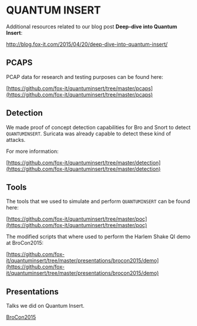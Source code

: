 QUANTUM INSERT
==============

Additional resources related to our blog post **Deep-dive into Quantum Insert**:

http://blog.fox-it.com/2015/04/20/deep-dive-into-quantum-insert/


PCAPS
-----
PCAP data for research and testing purposes can be found here:

[https://github.com/fox-it/quantuminsert/tree/master/pcaps](https://github.com/fox-it/quantuminsert/tree/master/pcaps)

Detection
---------
We made proof of concept detection capabilities for Bro and Snort to detect `QUANTUMINSERT`. Suricata was already capable to detect these kind of attacks. 

For more information:

[https://github.com/fox-it/quantuminsert/tree/master/detection](https://github.com/fox-it/quantuminsert/tree/master/detection)

Tools
-----
The tools that we used to simulate and perform `QUANTUMINSERT` can be found here:

[https://github.com/fox-it/quantuminsert/tree/master/poc](https://github.com/fox-it/quantuminsert/tree/master/poc)

The modified scripts that where used to perform the Harlem Shake QI demo at BroCon2015:

[https://github.com/fox-it/quantuminsert/tree/master/presentations/brocon2015/demo](https://github.com/fox-it/quantuminsert/tree/master/presentations/brocon2015/demo)

Presentations
-------------
Talks we did on Quantum Insert.

[BroCon2015](https://github.com/fox-it/quantuminsert/tree/master/presentations/brocon2015)
